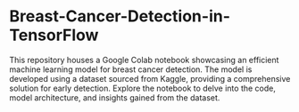 # Breast-Cancer-Detection-in-TensorFlow
This repository houses a Google Colab notebook showcasing an efficient machine learning model for breast cancer detection. The model is developed using a dataset sourced from Kaggle, providing a comprehensive solution for early detection. Explore the notebook to delve into the code, model architecture, and insights gained from the dataset.
